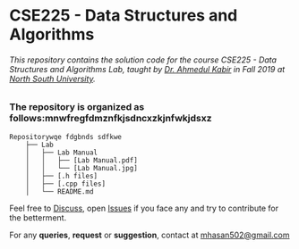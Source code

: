 # CSE225 - Data Structures and Algorithms
###### This repository contains the solution code for the course CSE225 - Data Structures and Algorithms Lab, taught by [Dr. Ahmedul Kabir](http://www.iit.du.ac.bd/about_iit/individual_teacher/67) in Fall 2019 at [North South University](http://www.northsouth.edu/).

### The repository is organized as follows:mnwfregfdmznfkjsdncxzkjnfwkjdsxz
```
Repositorywqe fdgbnds sdfkwe
    ├── Lab
    │   ├── Lab Manual
    │   │   ├── [Lab Manual.pdf]
    │   │   └── [Lab Manual.jpg]
    │   ├── [.h files]
    │   ├── [.cpp files]
    │   └── README.md
```

Feel free to [Discuss](https://github.com/mhasan502/CSE225/discussions), open [Issues](https://github.com/mhasan502/CSE225/issues) if you face any and try to contribute for the betterment.

For any **queries**, **request** or **suggestion**, contact at [mhasan502@gmail.com](mailto:mhasan502@gmail.com)
